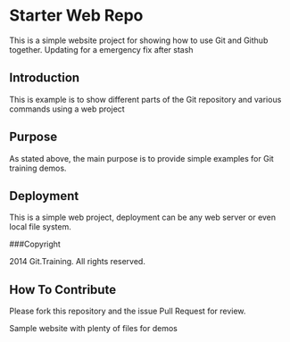 # Starter Web Repo

This is a simple website project for showing how to use Git and Github 
together. Updating for a emergency fix after stash

## Introduction
This is example is to show different parts 
of the Git repository and various commands
using a web project

## Purpose

As stated above, the main purpose is to provide
simple examples for Git training demos.

## Deployment

This is a simple web project, deployment 
can be any web server or even local file system.

###Copyright

2014 Git.Training. All rights reserved.

## How To Contribute

Please fork this repository and the  issue Pull Request for review.

Sample website with plenty of files for demos

